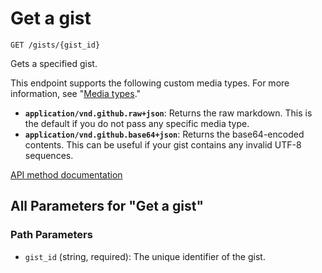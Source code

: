 # Get a gist

`GET /gists/{gist_id}`

Gets a specified gist.

This endpoint supports the following custom media types. For more information, see "[Media types](https://docs.github.com/rest/using-the-rest-api/getting-started-with-the-rest-api#media-types)."

- **`application/vnd.github.raw+json`**: Returns the raw markdown. This is the default if you do not pass any specific media type.
- **`application/vnd.github.base64+json`**: Returns the base64-encoded contents. This can be useful if your gist contains any invalid UTF-8 sequences.

[API method documentation](https://docs.github.com/rest/gists/gists#get-a-gist)

## All Parameters for "Get a gist"

### Path Parameters

- `gist_id` (string, required): The unique identifier of the gist.